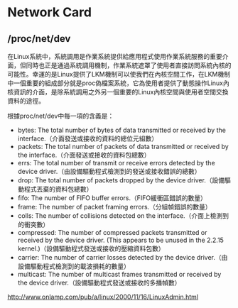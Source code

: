 # Network Card

## /proc/net/dev

在Linux系統中，系統調用是作業系統提供給應用程式使用作業系統服務的重要介面，但同時也正是通過系統調用機制，作業系統遮罩了使用者直接訪問系統內核的可能性。幸運的是Linux提供了LKM機制可以使我們在內核空間工作，在LKM機制中一個重要的組成部分就是proc偽檔案系統，它為使用者提供了動態操作Linux內核資訊的介面，是除系統調用之外另一個重要的Linux內核空間與使用者空間交換資料的途徑。


根據proc/net/dev中每一項的含義是：
* bytes: The total number of bytes of data transmitted or received by the interface.（介面發送或接收的資料的總位元組數）
* packets: The total number of packets of data transmitted or received by the interface.（介面發送或接收的資料包總數）
* errs: The total number of transmit or receive errors detected by the device driver.（由設備驅動程式檢測到的發送或接收錯誤的總數）
* drop: The total number of packets dropped by the device driver.（設備驅動程式丟棄的資料包總數）
* fifo: The number of FIFO buffer errors.（FIFO緩衝區錯誤的數量）
* frame: The number of packet framing errors.（分組幀錯誤的數量）
* colls: The number of collisions detected on the interface.（介面上檢測到的衝突數）
* compressed: The number of compressed packets transmitted or received by the device driver. (This appears to be unused in the 2.2.15 kernel.)（設備驅動程式發送或接收的壓縮資料包數）
* carrier: The number of carrier losses detected by the device driver.（由設備驅動程式檢測到的載波損耗的數量）
* multicast: The number of multicast frames transmitted or received by the device driver.（設備驅動程式發送或接收的多播幀數）


http://www.onlamp.com/pub/a/linux/2000/11/16/LinuxAdmin.html

